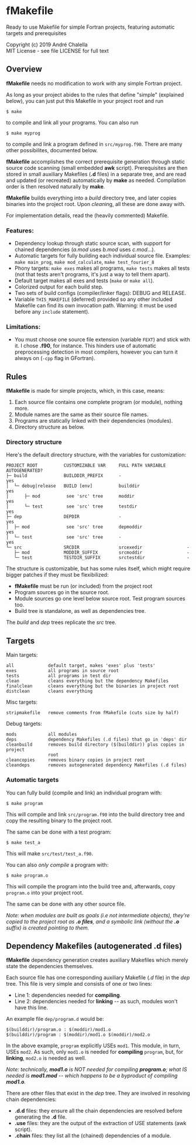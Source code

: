# fMakefile

Ready to use Makefile for simple Fortran projects,
featuring automatic targets and prerequisites

Copyright (c) 2019 André Chalella \
MIT License - see file LICENSE for full text

## Overview

**fMakefile** needs no modification to work with any simple Fortran project.

As long as your project abides to the rules that define "simple" (explained
below), you can just put this Makefile in your project root and run

    $ make

to compile and link all your programs. You can also run

    $ make myprog

to compile and link a program defined in `src/myprog.f90`. There are many other
possibilites, documented below.

**fMakefile** accomplishes the correct prerequisite generation through static
source code scanning (small embedded **awk** script). Prerequisites are then
stored in small auxiliary Makefiles (**.d** files) in a separate tree, and are
read and updated (or recreated) automatically by **make** as needed. Compilation
order is then resolved naturally by **make**.

**fMakefile** builds everything into a *build* directory tree, and later copies
binaries into the project root. Upon *clean*ing, all these are done away with.

For implementation details, read the (heavily commented) Makefile.

### Features:

- Dependency lookup through static source scan, with support for
chained dependencies (*a.mod* uses *b.mod* uses *c.mod*...).
- Automatic targets for fully building each individual source file.
Examples: `make main_prog`, `make mod_calculate`, `make test_fourier_8`
- Phony targets: `make exes` makes all programs, `make tests` makes all tests
(not that tests aren't programs, it's just a way to tell them apart).
- Default target makes all exes and tests (`make` or `make all`).
- Colorized output for each build step.
- Two sets of build configs (compiler/linker flags): DEBUG and RELEASE.
- Variable `THIS_MAKEFILE` (deferred) provided so any other included Makefile
  can find its own invocation path. Warning: it must be used before any
  `include` statement).

### Limitations:

- You must choose one source file extension (variable `FEXT`) and stick
  with it. I chose **.f90**, for instance. This hinders use of automatic
  preprocessing detection in most compilers, however you can turn it
  always on (`-cpp` flag in GFortran).

## Rules

**fMakefile** is made for simple projects, which, in this case, means:

1. Each source file contains one complete program (or module), nothing more.
2. Module names are the same as their source file names.
3. Programs are statically linked with their dependencies (modules).
4. Directory structure as below.

### Directory structure

Here's the default directory structure, with the variables for customization:

    PROJECT ROOT          CUSTOMIZABLE VAR     FULL PATH VARIABLE  AUTOGENERATED?
    ├─ build              BUILDDIR_PREFIX      -                        yes
    │  └─ debug|release   BUILD [env]          builddir                 yes
    │      ├─ mod          see 'src' tree      moddir                   yes
    │      └─ test         see 'src' tree      testdir                  yes
    ├─ dep                DEPDIR               -                        yes
    │  ├─ mod              see 'src' tree      depmoddir                yes
    │  └─ test             see 'src' tree      -                        yes
    └─ src                SRCDIR               srcexedir                 -
       ├─ mod             MODDIR_SUFFIX        srcmoddir                 -
       └─ test            TESTDIR_SUFFIX       srctestdir                -

The structure is customizable, but has some rules itself, which might require
bigger patches if they must be flexibilized:

- **fMakefile** must be run (or included) from the project root
- Program sources go in the source root.
- Module sources go one level below source root. Test program sources too.
- Build tree is standalone, as well as dependencies tree.

The *build* and *dep* trees replicate the *src* tree.

## Targets

Main targets:

    all             default target, makes 'exes' plus 'tests'
    exes            all programs in source root
    tests           all programs in test dir
    clean           cleans everything but the dependency Makefiles
    finalclean      cleans everything but the binaries in project root
    distclean       cleans everything

Misc targets:

    stripmakefile   remove comments from fMakefile (cuts size by half)

Debug targets:

    mods            all modules
    deps            dependency Makefiles (.d files) that go in 'deps' dir
    cleanbuild      removes build directory ($(builddir)) plus copies in project
                    root
    cleancopies     removes binary copies in project root
    cleandeps       removes autogenerated dependency Makefiles (.d files)

### Automatic targets

You can fully build (compile and link) an individual program with:

    $ make program

This will compile and link `src/program.f90` into the build directory tree and
copy the resulting binary to the project root.

The same can be done with a test program:

    $ make test_a

This will make `src/test/test_a.f90`.

You can also *only compile* a program with:

    $ make program.o

This will compile the program into the build tree and, afterwards, copy
`program.o` into your project root.

The same can be done with any other source file.

*Note: when modules are built as goals (i.e not intermediate objects), they're
copied to the project root as **.o files**, and a symbolic link (without the
**.o** suffix) is created pointing to them.*

## Dependency Makefiles (autogenerated .d files)

**fMakefile** dependency generation creates auxiliary Makefiles which merely
state the dependencies themselves.

Each source file has one corresponding auxiliary Makefile (*.d* file) in the
*dep* tree. This file is very simple and consists of one or two lines:

- Line 1: dependencies needed for **compiling**.
- Line 2: dependencies needed for **linking** -- as such, modules won't have
  this line.

An example file `dep/program.d` would be:

    $(builddir)/program.o : $(moddir)/mod1.o
    $(builddir)/program : $(moddir)/mod1.o $(moddir)/mod2.o

In the above example, `program` explicitly USEs `mod1`. This module, in turn,
USEs `mod2`. As such, only `mod1.o` is needed for **compiling** `program`, but,
for **linking**, `mod2.o` is needed as well.

*Note: technically, **mod1.o** is NOT needed for compiling **program.o**; what
IS needed is **mod1.mod** -- which happens to be a byproduct of compiling
**mod1.o**.*

There are other files that exist in the *dep* tree. They are involved in
resolving chain dependencies:

- **.d.d** files: they ensure all the chain dependencies are resolved before
  generating the **.d** file.
- **.use** files: they are the output of the extraction of USE statements (awk
  script).
- **.chain** files: they list all the (chained) dependencies of a module.
